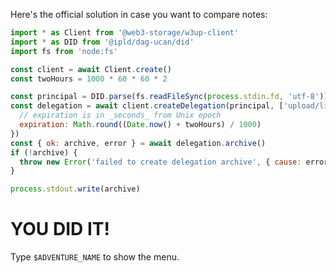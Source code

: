 Here's the official solution in case you want to compare notes:

```js
import * as Client from '@web3-storage/w3up-client'
import * as DID from '@ipld/dag-ucan/did'
import fs from 'node:fs'

const client = await Client.create()
const twoHours = 1000 * 60 * 60 * 2

const principal = DID.parse(fs.readFileSync(process.stdin.fd, 'utf-8'))
const delegation = await client.createDelegation(principal, ['upload/list'], {
  // expiration is in _seconds_ from Unix epoch
  expiration: Math.round((Date.now() + twoHours) / 1000)
})
const { ok: archive, error } = await delegation.archive()
if (!archive) {
  throw new Error('failed to create delegation archive', { cause: error })
}

process.stdout.write(archive)
```

# YOU DID IT!

Type `$ADVENTURE_NAME` to show the menu.
